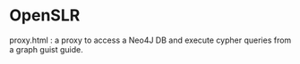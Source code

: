 # OpenSLR
proxy.html : a proxy to access a Neo4J DB and execute cypher queries from a graph guist guide. 
